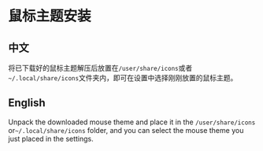 # 鼠标主题安装

## 中文

将已下载好的鼠标主题解压后放置在`/user/share/icons`或者`~/.local/share/icons`文件夹内，即可在设置中选择刚刚放置的鼠标主题。

## English

Unpack the downloaded mouse theme and place it in the `/user/share/icons` or`~/.local/share/icons` folder, and you can select the mouse theme you just placed in the settings.
